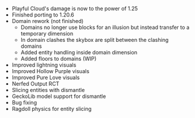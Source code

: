 - Playful Cloud's damage is now to the power of 1.25
- Finished porting to 1.20.6
- Domain rework (not finished)
  - Domains no longer use blocks for an illusion but instead transfer to a temporary dimension
  - In domain clashes the skybox are split between the clashing domains
  - Added entity handling inside domain dimension
  - Added floors to domains (WIP)
- Improved lightning visuals
- Improved Hollow Purple visuals
- Improved Pure Love visuals
- Nerfed Output RCT
- Slicing entities with dismantle
- GeckoLib model support for dismantle
- Bug fixing
- Ragdoll physics for entity slicing